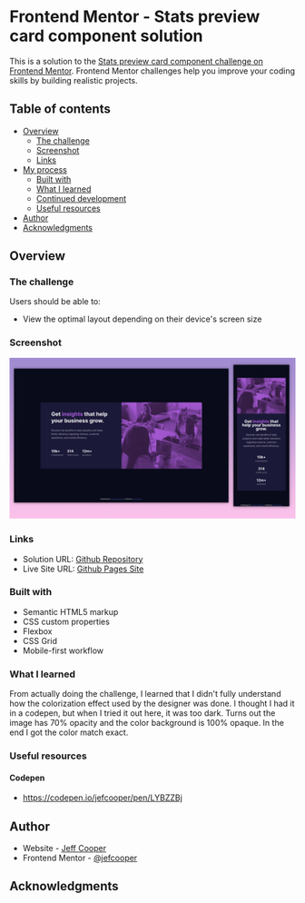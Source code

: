 # Frontend Mentor - Stats preview card component solution

This is a solution to the [Stats preview card component challenge on Frontend Mentor](https://www.frontendmentor.io/challenges/stats-preview-card-component-8JqbgoU62). Frontend Mentor challenges help you improve your coding skills by building realistic projects.

## Table of contents

- [Overview](#overview)
  - [The challenge](#the-challenge)
  - [Screenshot](#screenshot)
  - [Links](#links)
- [My process](#my-process)
  - [Built with](#built-with)
  - [What I learned](#what-i-learned)
  - [Continued development](#continued-development)
  - [Useful resources](#useful-resources)
- [Author](#author)
- [Acknowledgments](#acknowledgments)

## Overview

### The challenge

Users should be able to:

- View the optimal layout depending on their device's screen size

### Screenshot

![Screenshot](./screenshot.webp)

### Links

- Solution URL: [Github Repository](https://github.com/jefcooper/front-end-mentor/tree/main/stats-preview-card-component-main)
- Live Site URL: [Github Pages Site](https://jefcooper.github.io/front-end-mentor/stats-preview-card-component-main)

### Built with

- Semantic HTML5 markup
- CSS custom properties
- Flexbox
- CSS Grid
- Mobile-first workflow

### What I learned

From actually doing the challenge, I learned that I didn't fully understand how the colorization effect used by the designer was done.  I thought I had it in a codepen, but when I tried it out here, it was too dark.  Turns out the image has 70% opacity and the color background is 100% opaque.  In the end I got the color match exact.

### Useful resources

#### Codepen

- https://codepen.io/jefcooper/pen/LYBZZBj

## Author

- Website - [Jeff Cooper](https://jefcooper.github.io)
- Frontend Mentor - [@jefcooper](https://www.frontendmentor.io/profile/jefcooper)

## Acknowledgments
